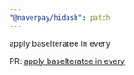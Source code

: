 ```yaml
---
"@naverpay/hidash": patch
---
```


apply baseIteratee in every

PR: [apply baseIteratee in every](https://github.com/NaverPayDev/hidash/pull/190)
